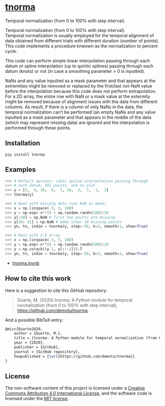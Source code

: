 # [tnorma](https://pypi.org/project/tnorma/)

Temporal normalization (from 0 to 100% with step interval).

Temporal normalization (from 0 to 100% with step interval).  
Temporal normalization is usually employed for the temporal alignment of data obtained from different trials with different duration (number of points). This code implements a procedure knwown as the normalization to percent cycle.

This code can perform simple linear interpolation passing through each datum or spline interpolation (up to quintic splines) passing through each datum (knots) or not (in case a smoothing parameter > 0 is inputted).

NaNs and any value inputted as a mask parameter and that appears at the extremities might be removed or replaced by the first/last not-NaN value before the interpolation because this code does not perform extrapolation.  
For a 2D array, the entire row with NaN or a mask value at the extermity might be removed because of alignment issues with the data from different columns. As result, if there is a column of only NaNs in the data, the temporal normalization can't be performed (an empty NaNs and any value inputted as a mask parameter and that appears in the middle of the data (which may represent missing data) are ignored and the interpolation is performed through these points.

Installation
------------
```
pip install tnorma
```

Examples
--------
```python
>>> # Default options: cubic spline interpolation passing through
>>> # each datum, 101 points, and no plot
>>> y = [5,  4, 10,  8,  1, 10,  2,  7,  1,  3]
>>> tnorma(y)

>>> # Deal with missing data (use NaN as mask)
>>> x = np.linspace(-3, 3, 100)
>>> y = np.exp(-x**2) + np.random.randn(100)/10
>>> y[:10] = np.NaN # first ten points are missing
>>> y[30: 41] = np.NaN # make other 10 missing points
>>> yn, tn, indie = tnorma(y, step=-50, k=3, smooth=1, show=True)

>>> # Deal with 2-D array
>>> x = np.linspace(-3, 3, 100)
>>> y = np.exp(-x**2) + np.random.randn(100)/10
>>> y = np.vstack((y-1, y[::-1])).T
>>> yn, tn, indie = tnorma(y, step=-50, k=3, smooth=1, show=True)
```
 * [tnorma.ipynb](https://github.com/demotu/tnorma/blob/master/docs/tnorma.ipynb)

How to cite this work
---------------------
Here is a suggestion to cite this GitHub repository:

> Duarte, M. (2020) tnorma: A Python module for temporal normalization (from 0 to 100% with step interval), https://github.com/demotu/tnorma.

And a possible BibTeX entry:

```tex
@misc{Duarte2020,  
    author = {Duarte, M.},
    title = {tnorma: A Python module for temporal normalization (from 0 to 100% with step interval)},  
    year = {2020},  
    publisher = {GitHub},  
    journal = {GitHub repository},  
    howpublished = {\url{https://github.com/demotu/tnorma}}  
}
```

License
-------
The non-software content of this project is licensed under a [Creative Commons Attribution 4.0 International License](http://creativecommons.org/licenses/by/4.0/), and the software code is licensed under the [MIT license](https://opensource.org/licenses/mit-license.php).
